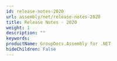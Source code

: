 ```yaml
---
id: release-notes-2020
url: assembly/net/release-notes-2020
title: Release Notes - 2020
weight: 1
description: ""
keywords: 
productName: GroupDocs.Assembly for .NET
hideChildren: False
---
```

